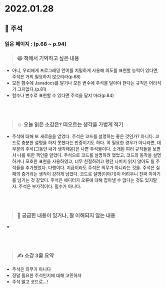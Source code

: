# 2022.01.28

## 📗 주석

### 읽은 페이지 : (p.68 ~ p.94)

>### 😃 책에서 기억하고 싶은 내용 

- 아니, 우리에게 프로그래밍 언어를 치밀하게 사용해 의도를 표현할 능력이 있다면, 주석은 거의 필요하지 않으리라(p.68)
- 모든 함수에 Javadocs를 달거나 모든 변수에 주석을 달아야 한다는 규칙은 어리석기 그지없다.(p.81)
- 함수나 변수로 표현할 수 있다면 주석을 달지 마라(p.84)

<br>

<br>

>### ☺️ 오늘 읽은 소감은? 떠오르는 생각을 가볍게 적기

- 주석에 대해 또 새로움을 얻었다. 주석은 코드를 설명하는 좋은 것인가? 아니다. 코드로 충분한 설명을 하지 못했다는 반증이기도 하다. 꼭 필요한 경우가 아니라면, 대부분의 주석(그동안 내가 생각해온)은 나쁜 주석들이다. 소개된 여러 규칙들을 보면서 나를 위한 책인줄 알았다. 주석으로 코드를 설명하려 했었고, 코드의 동작을 설명하거나 모호한 표현을 사용하였고, 너무 친절하려고 했던 나머지 읽지 않아도 될 주석들을 추가했었다. 다행이다. 지금이라도 주석은 의무가 아니라는 것을. 주석은 실패의 증거라는 생각이 강하게 남았다. 코드로 설명(이야기)이 어려우니 진짜 이야기를 남기는 것 같았다. 주석은 에디터가 오류에 대해 잡아낼 수 없다는 것도 있지말자. 주석은 부가적이다. 필수가 아니다.

<br>

<br>

>### 🔎 궁금한 내용이 있거나, 잘 이해되지 않는 내용 

- 

<br>

<br>

> ### ✍️  소감 3줄 요약 

- 주석은 의무가 아니다
- 정말 필요한 주석인지에 대해 고민하자
- 주석 말고 코드로...!